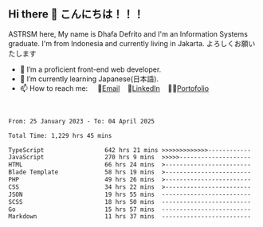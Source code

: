 ## Hi there 👋 こんにちは！！！
ASTRSM here, My name is Dhafa Defrito and I'm an Information Systems graduate. I'm from Indonesia and currently living in Jakarta. よろしくお願いたします

- 🔭 I’m a proficient front-end web developer.
- 🌱 I’m currently learning Japanese(日本語).
- 📫 How to reach me: &nbsp;&nbsp;&nbsp;&nbsp;📧[Email](ddefrito@gmail.com)&nbsp;&nbsp;&nbsp;&nbsp;💼[LinkedIn](https://www.linkedin.com/in/dhafa-defrita-rama-yudistira-9357a9229/)&nbsp;&nbsp;&nbsp;&nbsp;👨‍🎨[Portofolio](https://ddefrito.vercel.app/)
<br>
<!-- <p align="left">
<a href="https://github.com/ASTRSM">
  <img height="180em" src="https://github-readme-stats-eight-theta.vercel.app/api?username=ASTRSM&show_icons=true&theme=dracula&include_all_commits=true&count_private=true"/>
  <img height="180em" src="https://github-readme-stats-eight-theta.vercel.app/api/top-langs/?username=ASTRSM&layout=compact&langs_count=8&theme=dracula"/>
</a>
</p> -->

<!--START_SECTION:waka-->

```txt
From: 25 January 2023 - To: 04 April 2025

Total Time: 1,229 hrs 45 mins

TypeScript                 642 hrs 21 mins >>>>>>>>>>>>>------------   52.23 %
JavaScript                 270 hrs 9 mins  >>>>>--------------------   21.97 %
HTML                       66 hrs 24 mins  >------------------------   05.40 %
Blade Template             58 hrs 19 mins  >------------------------   04.74 %
PHP                        49 hrs 26 mins  >------------------------   04.02 %
CSS                        34 hrs 22 mins  >------------------------   02.80 %
JSON                       19 hrs 55 mins  -------------------------   01.62 %
SCSS                       18 hrs 50 mins  -------------------------   01.53 %
Go                         15 hrs 57 mins  -------------------------   01.30 %
Markdown                   11 hrs 37 mins  -------------------------   00.95 %
```

<!--END_SECTION:waka-->

